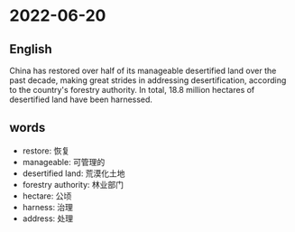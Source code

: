 # 2022-06-20


## English
China has restored over half of its
manageable desertified land over the past
decade, making great strides in addressing 
desertification, according to the country's
forestry authority. In total, 18.8 million
hectares of desertified land have been
harnessed.

## words
* restore: 恢复
* manageable: 可管理的
* desertified land: 荒漠化土地
* forestry authority: 林业部门
* hectare: 公顷
* harness: 治理
* address: 处理

